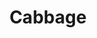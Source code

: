 ---
layout: item
title: Cabbage
item-id: 1965
datatable: true
id: 1965
name: "Cabbage"
members: false
lowalch: 0
highalch: 0
examine: "Yuck I don't like cabbage."
monsters:
  - id: 513
    name: "Mugger"
    members: false
    combat_level: 6
    wiki_url: "https://oldschool.runescape.wiki/w/Mugger"
    drops:
      - quantity: "1"
        rarity: 0.0078125
    image: "https://oldschool.runescape.wiki/images/thumb/a/af/Mugger.png/120px-Mugger.png?1949b"
  - id: 526
    name: "Rogue"
    members: true
    combat_level: 15
    wiki_url: "https://oldschool.runescape.wiki/w/Rogue#Level_15"
    drops:
      - quantity: "1"
        rarity: 0.0078125
    image: "https://oldschool.runescape.wiki/images/thumb/5/59/Rogue.png/130px-Rogue.png?16b49"
  - id: 1293
    name: "Afflicted"
    members: true
    combat_level: 37
    wiki_url: "https://oldschool.runescape.wiki/w/Afflicted#Level_37"
    drops:
      - quantity: "1"
        rarity: 0.0078125
    image: "https://oldschool.runescape.wiki/images/thumb/3/30/Afflicted_%28level_30%29.png/130px-Afflicted_%28level_30%29.png?0e326"
  - id: 1294
    name: "Afflicted"
    members: true
    combat_level: 34
    wiki_url: "https://oldschool.runescape.wiki/w/Afflicted#Level_34"
    drops:
      - quantity: "1"
        rarity: 0.0078125
    image: "https://oldschool.runescape.wiki/images/thumb/3/30/Afflicted_%28level_30%29.png/130px-Afflicted_%28level_30%29.png?0e326"
  - id: 1297
    name: "Afflicted"
    members: true
    combat_level: 32
    wiki_url: "https://oldschool.runescape.wiki/w/Afflicted#Level_32"
    drops:
      - quantity: "1"
        rarity: 0.0078125
    image: "https://oldschool.runescape.wiki/images/thumb/3/30/Afflicted_%28level_30%29.png/130px-Afflicted_%28level_30%29.png?0e326"
  - id: 1298
    name: "Afflicted"
    members: true
    combat_level: 30
    wiki_url: "https://oldschool.runescape.wiki/w/Afflicted#Level_30"
    drops:
      - quantity: "1"
        rarity: 0.0078125
    image: "https://oldschool.runescape.wiki/images/thumb/3/30/Afflicted_%28level_30%29.png/130px-Afflicted_%28level_30%29.png?0e326"
  - id: 1448
    name: "Thief"
    members: false
    combat_level: 16
    wiki_url: "https://oldschool.runescape.wiki/w/Thief#Standard"
    drops:
      - quantity: "1"
        rarity: 0.0078125
    image: "https://oldschool.runescape.wiki/images/thumb/0/0a/Thief_%28Standard%2C_1%29.png/90px-Thief_%28Standard%2C_1%29.png?da015"
  - id: 3014
    name: "Man"
    members: false
    combat_level: 2
    wiki_url: "https://oldschool.runescape.wiki/w/Man#Blue_Moon_Inn"
    drops:
      - quantity: "1"
        rarity: 0.0078125
    image: "https://oldschool.runescape.wiki/images/thumb/e/e4/Man_%28blue%29.png/120px-Man_%28blue%29.png?d82a7"
  - id: 3015
    name: "Woman"
    members: false
    combat_level: 2
    wiki_url: "https://oldschool.runescape.wiki/w/Woman"
    drops:
      - quantity: "1"
        rarity: 0.0078125
    image: "https://oldschool.runescape.wiki/images/thumb/7/7b/Woman.png/120px-Woman.png?86998"
  - id: 3114
    name: "Farmer"
    members: false
    combat_level: 7
    wiki_url: "https://oldschool.runescape.wiki/w/Farmer"
    drops:
      - quantity: "1"
        rarity: 0.0078125
    image: "https://oldschool.runescape.wiki/images/thumb/3/3d/Farmer.png/150px-Farmer.png?1e65e"
  - id: 3134
    name: "Imp"
    members: true
    combat_level: 7
    wiki_url: "https://oldschool.runescape.wiki/w/Imp#GWD"
    drops:
      - quantity: "1"
        rarity: 0.015625
    image: "https://oldschool.runescape.wiki/images/thumb/b/b3/Imp.png/220px-Imp.png?c5088"
  - id: 3263
    name: "Drunken man"
    members: false
    combat_level: 3
    wiki_url: "https://oldschool.runescape.wiki/w/Drunken_man"
    drops:
      - quantity: "1"
        rarity: 0.0078125
    image: "https://oldschool.runescape.wiki/images/thumb/4/4f/Drunken_man.png/120px-Drunken_man.png?44992"
  - id: 3279
    name: "Cuffs"
    members: false
    combat_level: 3
    wiki_url: "https://oldschool.runescape.wiki/w/Cuffs"
    drops:
      - quantity: "1"
        rarity: 0.0078125
    image: "https://oldschool.runescape.wiki/images/thumb/f/f4/Cuffs.png/120px-Cuffs.png?387f2"
  - id: 3280
    name: "Narf"
    members: false
    combat_level: 2
    wiki_url: "https://oldschool.runescape.wiki/w/Narf"
    drops:
      - quantity: "1"
        rarity: 0.0078125
    image: "https://oldschool.runescape.wiki/images/thumb/f/f5/Narf.png/120px-Narf.png?72119"
  - id: 3281
    name: "Rusty"
    members: false
    combat_level: 2
    wiki_url: "https://oldschool.runescape.wiki/w/Rusty"
    drops:
      - quantity: "1"
        rarity: 0.0078125
    image: "https://oldschool.runescape.wiki/images/thumb/f/fe/Rusty.png/120px-Rusty.png?ef788"
  - id: 3282
    name: "Jeff"
    members: false
    combat_level: 2
    wiki_url: "https://oldschool.runescape.wiki/w/Jeff"
    drops:
      - quantity: "1"
        rarity: 0.0078125
    image: "https://oldschool.runescape.wiki/images/thumb/4/46/Jeff.png/120px-Jeff.png?f2b81"
  - id: 3284
    name: "Hengel"
    members: false
    combat_level: 2
    wiki_url: "https://oldschool.runescape.wiki/w/Hengel"
    drops:
      - quantity: "1"
        rarity: 0.0078125
    image: "https://oldschool.runescape.wiki/images/thumb/1/18/Hengel.png/120px-Hengel.png?1d483"
  - id: 3285
    name: "Anja"
    members: false
    combat_level: 2
    wiki_url: "https://oldschool.runescape.wiki/w/Anja"
    drops:
      - quantity: "1"
        rarity: 0.0078125
    image: "https://oldschool.runescape.wiki/images/thumb/1/12/Anja.png/120px-Anja.png?83a3e"
  - id: 3292
    name: "Al-Kharid warrior"
    members: false
    combat_level: 9
    wiki_url: "https://oldschool.runescape.wiki/w/Al-Kharid_warrior"
    drops:
      - quantity: "1"
        rarity: 0.0078125
    image: "https://oldschool.runescape.wiki/images/thumb/7/7a/Al-Kharid_warrior.png/190px-Al-Kharid_warrior.png?a9dd5"
  - id: 4107
    name: "Breoca"
    members: true
    combat_level: 5
    wiki_url: "https://oldschool.runescape.wiki/w/Breoca"
    drops:
      - quantity: "1"
        rarity: 0.0078125
    image: "https://oldschool.runescape.wiki/images/thumb/c/c6/Breoca.png/120px-Breoca.png?597de"
  - id: 4108
    name: "Ocga"
    members: true
    combat_level: 5
    wiki_url: "https://oldschool.runescape.wiki/w/Ocga"
    drops:
      - quantity: "1"
        rarity: 0.0078125
    image: "https://oldschool.runescape.wiki/images/thumb/4/43/Ocga.png/120px-Ocga.png?72cba"
  - id: 4109
    name: "Penda"
    members: true
    combat_level: 5
    wiki_url: "https://oldschool.runescape.wiki/w/Penda"
    drops:
      - quantity: "1"
        rarity: 0.0078125
    image: "https://oldschool.runescape.wiki/images/thumb/d/d7/Penda.png/120px-Penda.png?1de47"
  - id: 4110
    name: "Hygd"
    members: true
    combat_level: 4
    wiki_url: "https://oldschool.runescape.wiki/w/Hygd"
    drops:
      - quantity: "1"
        rarity: 0.0078125
    image: "https://oldschool.runescape.wiki/images/thumb/6/63/Hygd.png/120px-Hygd.png?5a1ea"
  - id: 4111
    name: "Ceolburg"
    members: true
    combat_level: 4
    wiki_url: "https://oldschool.runescape.wiki/w/Ceolburg"
    drops:
      - quantity: "1"
        rarity: 0.0078125
    image: "https://oldschool.runescape.wiki/images/thumb/0/04/Ceolburg.png/120px-Ceolburg.png?d7373"
  - id: 4167
    name: "Outlaw"
    members: false
    combat_level: 32
    wiki_url: "https://oldschool.runescape.wiki/w/Outlaw"
    drops:
      - quantity: "1"
        rarity: 0.046875
    image: "https://oldschool.runescape.wiki/images/thumb/f/f0/Outlaw.png/150px-Outlaw.png?74f79"
  - id: 4247
    name: "Thief"
    members: true
    combat_level: 14
    wiki_url: "https://oldschool.runescape.wiki/w/Thief#Monk's_Friend"
    drops:
      - quantity: "1"
        rarity: 0.0078125
    image: "https://oldschool.runescape.wiki/images/thumb/0/0a/Thief_%28Standard%2C_1%29.png/90px-Thief_%28Standard%2C_1%29.png?da015"
  - id: 5007
    name: "Imp"
    members: false
    combat_level: 2
    wiki_url: "https://oldschool.runescape.wiki/w/Imp#Regular"
    drops:
      - quantity: "1"
        rarity: 0.015625
    image: "https://oldschool.runescape.wiki/images/thumb/b/b3/Imp.png/220px-Imp.png?c5088"
  - id: 5008
    name: "Imp"
    members: false
    combat_level: 3
    wiki_url: "https://oldschool.runescape.wiki/w/Imp#Regular"
    drops:
      - quantity: "1"
        rarity: 0.015625
    image: "https://oldschool.runescape.wiki/images/thumb/b/b3/Imp.png/220px-Imp.png?c5088"
  - id: 6075
    name: "Tortoise"
    members: true
    combat_level: 79
    wiki_url: "https://oldschool.runescape.wiki/w/Tortoise#No_riders"
    drops:
      - quantity: "20-59"
        rarity: 0.15625
    image: "https://oldschool.runescape.wiki/images/thumb/c/cd/Tortoise.png/240px-Tortoise.png?a9a47"
  - id: 6076
    name: "Tortoise"
    members: true
    combat_level: 92
    wiki_url: "https://oldschool.runescape.wiki/w/Tortoise#With_riders"
    drops:
      - quantity: "20-59"
        rarity: 0.15625
    image: "https://oldschool.runescape.wiki/images/thumb/c/cd/Tortoise.png/240px-Tortoise.png?a9a47"
  - id: 6603
    name: "Rogue"
    members: true
    combat_level: 135
    wiki_url: "https://oldschool.runescape.wiki/w/Rogue#Level_135"
    drops:
      - quantity: "1"
        rarity: 0.0078125
    image: "https://oldschool.runescape.wiki/images/thumb/5/59/Rogue.png/130px-Rogue.png?16b49"
  - id: 7310
    name: "Brassican Mage"
    members: true
    combat_level: 140
    wiki_url: "https://oldschool.runescape.wiki/w/Brassican_Mage"
    drops:
      - quantity: "10-19"
        rarity: 0.1
    image: "https://oldschool.runescape.wiki/images/thumb/5/55/Brassican_Mage.png/200px-Brassican_Mage.png?fb7d4"
  - id: 7916
    name: "Thief"
    members: true
    combat_level: 21
    wiki_url: "https://oldschool.runescape.wiki/w/Thief#The_Warrens"
    drops:
      - quantity: "1"
        rarity: 0.0078125
    image: "https://oldschool.runescape.wiki/images/thumb/0/0a/Thief_%28Standard%2C_1%29.png/90px-Thief_%28Standard%2C_1%29.png?da015"
  - id: 10435
    name: "Sourhog"
    members: true
    combat_level: 37
    wiki_url: "https://oldschool.runescape.wiki/w/Sourhog"
    drops:
      - quantity: "1"
        rarity: 0.045454545454545456
    image: "https://oldschool.runescape.wiki/images/thumb/a/ae/Sourhog.png/180px-Sourhog.png?4de71"
---